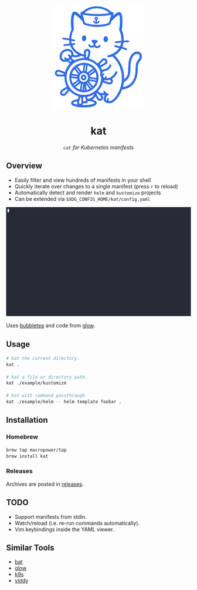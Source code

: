 <p align="center">
  <a href="#"><img src="docs/assets/logo.svg" width="250px"></a>
  <h1 align="center">kat</h1>
</p>

<p align="center"><i><code>cat</code> for Kubernetes manifests</i></p>

## Overview

- Easily filter and view hundreds of manifests in your shell
- Quickly iterate over changes to a single manifest (press `r` to reload)
- Automatically detect and render `helm` and `kustomize` projects
- Can be extended via `$XDG_CONFIG_HOME/kat/config.yaml`

![demo](docs/assets/demo.gif)

Uses [bubbletea](https://github.com/charmbracelet/bubbletea) and code from [glow](https://github.com/charmbracelet/glow).

## Usage

```sh
# kat the current directory.
kat .

# kat a file or directory path.
kat ./example/kustomize

# kat with command passthrough.
kat ./example/helm -- helm template foobar .
```

## Installation

### Homebrew

```sh
brew tap macropower/tap
brew install kat
```

### Releases

Archives are posted in [releases](https://github.com/MacroPower/kat/releases).

## TODO

- Support manifests from stdin.
- Watch/reload (i.e. re-run commands automatically).
- Vim keybindings inside the YAML viewer.

## Similar Tools

- [bat](https://github.com/sharkdp/bat)
- [glow](https://github.com/charmbracelet/glow)
- [k9s](https://github.com/derailed/k9s)
- [viddy](https://github.com/sachaos/viddy)
